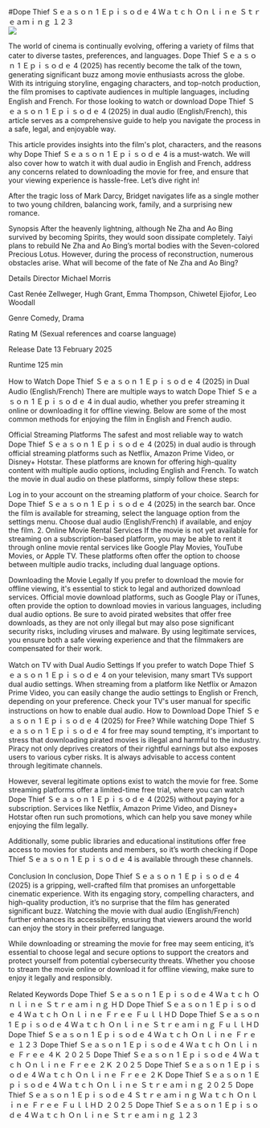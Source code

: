 #Dope Thief Ｓｅａｓｏｎ 1 Ｅｐｉｓｏｄｅ 4 Ｗａｔｃｈ Ｏｎｌｉｎｅ Ｓｔｒｅａｍｉｎｇ １２３  
[![](https://i.imgur.com/qSNzIqt.png)](https://movie.rssnews.media/dYuIXeP.php)  
  
The world of cinema is continually evolving, offering a variety of films that cater to diverse tastes, preferences, and languages. Dope Thief Ｓｅａｓｏｎ 1 Ｅｐｉｓｏｄｅ 4 (2025) has recently become the talk of the town, generating significant buzz among movie enthusiasts across the globe. With its intriguing storyline, engaging characters, and top-notch production, the film promises to captivate audiences in multiple languages, including English and French. For those looking to watch or download Dope Thief Ｓｅａｓｏｎ 1 Ｅｐｉｓｏｄｅ 4 (2025) in dual audio (English/French), this article serves as a comprehensive guide to help you navigate the process in a safe, legal, and enjoyable way.

This article provides insights into the film's plot, characters, and the reasons why Dope Thief Ｓｅａｓｏｎ 1 Ｅｐｉｓｏｄｅ 4 is a must-watch. We will also cover how to watch it with dual audio in English and French, address any concerns related to downloading the movie for free, and ensure that your viewing experience is hassle-free. Let’s dive right in!

After the tragic loss of Mark Darcy, Bridget navigates life as a single mother to two young children, balancing work, family, and a surprising new romance.

Synopsis
After the heavenly lightning, although Ne Zha and Ao Bing survived by becoming Spirits, they would soon dissipate completely. Taiyi plans to rebuild Ne Zha and Ao Bing’s mortal bodies with the Seven-colored Precious Lotus. However, during the process of reconstruction, numerous obstacles arise. What will become of the fate of Ne Zha and Ao Bing?

Details
Director Michael Morris

Cast Renée Zellweger, Hugh Grant, Emma Thompson, Chiwetel Ejiofor, Leo Woodall

Genre Comedy, Drama

Rating M (Sexual references and coarse language)

Release Date 13 February 2025

Runtime 125 min

How to Watch Dope Thief Ｓｅａｓｏｎ 1 Ｅｐｉｓｏｄｅ 4 (2025) in Dual Audio (English/French)
There are multiple ways to watch Dope Thief Ｓｅａｓｏｎ 1 Ｅｐｉｓｏｄｅ 4 in dual audio, whether you prefer streaming it online or downloading it for offline viewing. Below are some of the most common methods for enjoying the film in English and French audio.

Official Streaming Platforms The safest and most reliable way to watch Dope Thief Ｓｅａｓｏｎ 1 Ｅｐｉｓｏｄｅ 4 (2025) in dual audio is through official streaming platforms such as Netflix, Amazon Prime Video, or Disney+ Hotstar. These platforms are known for offering high-quality content with multiple audio options, including English and French.
To watch the movie in dual audio on these platforms, simply follow these steps:

Log in to your account on the streaming platform of your choice. Search for Dope Thief Ｓｅａｓｏｎ 1 Ｅｐｉｓｏｄｅ 4 (2025) in the search bar. Once the film is available for streaming, select the language option from the settings menu. Choose dual audio (English/French) if available, and enjoy the film. 2. Online Movie Rental Services If the movie is not yet available for streaming on a subscription-based platform, you may be able to rent it through online movie rental services like Google Play Movies, YouTube Movies, or Apple TV. These platforms often offer the option to choose between multiple audio tracks, including dual language options.

Downloading the Movie Legally If you prefer to download the movie for offline viewing, it's essential to stick to legal and authorized download services. Official movie download platforms, such as Google Play or iTunes, often provide the option to download movies in various languages, including dual audio options.
Be sure to avoid pirated websites that offer free downloads, as they are not only illegal but may also pose significant security risks, including viruses and malware. By using legitimate services, you ensure both a safe viewing experience and that the filmmakers are compensated for their work.

Watch on TV with Dual Audio Settings If you prefer to watch Dope Thief Ｓｅａｓｏｎ 1 Ｅｐｉｓｏｄｅ 4 on your television, many smart TVs support dual audio settings. When streaming from a platform like Netflix or Amazon Prime Video, you can easily change the audio settings to English or French, depending on your preference. Check your TV's user manual for specific instructions on how to enable dual audio.
How to Download Dope Thief Ｓｅａｓｏｎ 1 Ｅｐｉｓｏｄｅ 4 (2025) for Free?
While watching Dope Thief Ｓｅａｓｏｎ 1 Ｅｐｉｓｏｄｅ 4 for free may sound tempting, it's important to stress that downloading pirated movies is illegal and harmful to the industry. Piracy not only deprives creators of their rightful earnings but also exposes users to various cyber risks. It is always advisable to access content through legitimate channels.

However, several legitimate options exist to watch the movie for free. Some streaming platforms offer a limited-time free trial, where you can watch Dope Thief Ｓｅａｓｏｎ 1 Ｅｐｉｓｏｄｅ 4 (2025) without paying for a subscription. Services like Netflix, Amazon Prime Video, and Disney+ Hotstar often run such promotions, which can help you save money while enjoying the film legally.

Additionally, some public libraries and educational institutions offer free access to movies for students and members, so it’s worth checking if Dope Thief Ｓｅａｓｏｎ 1 Ｅｐｉｓｏｄｅ 4 is available through these channels.

Conclusion
In conclusion, Dope Thief Ｓｅａｓｏｎ 1 Ｅｐｉｓｏｄｅ 4 (2025) is a gripping, well-crafted film that promises an unforgettable cinematic experience. With its engaging story, compelling characters, and high-quality production, it’s no surprise that the film has generated significant buzz. Watching the movie with dual audio (English/French) further enhances its accessibility, ensuring that viewers around the world can enjoy the story in their preferred language.

While downloading or streaming the movie for free may seem enticing, it’s essential to choose legal and secure options to support the creators and protect yourself from potential cybersecurity threats. Whether you choose to stream the movie online or download it for offline viewing, make sure to enjoy it legally and responsibly.

Related Keywords
Dope Thief Ｓｅａｓｏｎ 1 Ｅｐｉｓｏｄｅ 4 Ｗａｔｃｈ Ｏｎｌｉｎｅ Ｓｔｒｅａｍｉｎｇ ＨＤ
Dope Thief Ｓｅａｓｏｎ 1 Ｅｐｉｓｏｄｅ 4 Ｗａｔｃｈ Ｏｎｌｉｎｅ Ｆｒｅｅ ＦｕｌｌＨＤ
Dope Thief Ｓｅａｓｏｎ 1 Ｅｐｉｓｏｄｅ 4 Ｗａｔｃｈ Ｏｎｌｉｎｅ Ｓｔｒｅａｍｉｎｇ ＦｕｌｌＨＤ
Dope Thief Ｓｅａｓｏｎ 1 Ｅｐｉｓｏｄｅ 4 Ｗａｔｃｈ Ｏｎｌｉｎｅ Ｆｒｅｅ １２３
Dope Thief Ｓｅａｓｏｎ 1 Ｅｐｉｓｏｄｅ 4 Ｗａｔｃｈ Ｏｎｌｉｎｅ Ｆｒｅｅ ４Ｋ ２０２５
Dope Thief Ｓｅａｓｏｎ 1 Ｅｐｉｓｏｄｅ 4 Ｗａｔｃｈ Ｏｎｌｉｎｅ Ｆｒｅｅ ２Ｋ ２０２５
Dope Thief Ｓｅａｓｏｎ 1 Ｅｐｉｓｏｄｅ 4 Ｗａｔｃｈ Ｏｎｌｉｎｅ Ｆｒｅｅ ２Ｋ
Dope Thief Ｓｅａｓｏｎ 1 Ｅｐｉｓｏｄｅ 4 Ｗａｔｃｈ Ｏｎｌｉｎｅ Ｓｔｒｅａｍｉｎｇ ２０２５
Dope Thief Ｓｅａｓｏｎ 1 Ｅｐｉｓｏｄｅ 4 Ｓｔｒｅａｍｉｎｇ Ｗａｔｃｈ Ｏｎｌｉｎｅ Ｆｒｅｅ ＦｕｌｌＨＤ ２０２５
Dope Thief Ｓｅａｓｏｎ 1 Ｅｐｉｓｏｄｅ 4 Ｗａｔｃｈ Ｏｎｌｉｎｅ Ｓｔｒｅａｍｉｎｇ １２３
